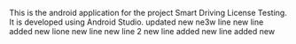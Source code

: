 This is the android application for the project Smart Driving License Testing. It is developed using Android Studio.
updated
new
ne3w line
new line added
new lione
new line
new line 2
new line added
new line added
new
